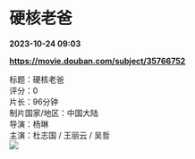 # 硬核老爸

**2023-10-24 09:03**

**https://movie.douban.com/subject/35766752**

标题：硬核老爸  
评分：0  
片长：96分钟  
制片国家/地区：中国大陆  
导演：杨琳  
主演：杜志国 / 王丽云 / 吴哲  
![](https://img1.doubanio.com/view/photo/s_ratio_poster/public/p2899120707.jpg)